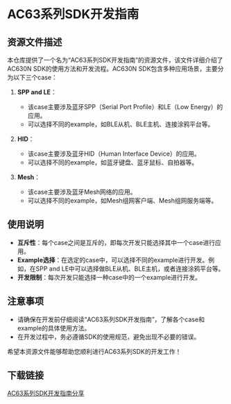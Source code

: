 # AC63系列SDK开发指南

## 资源文件描述

本仓库提供了一个名为“AC63系列SDK开发指南”的资源文件，该文件详细介绍了AC630N SDK的使用方法和开发流程。AC630N SDK包含多种应用场景，主要分为以下三个case：

1. **SPP and LE**：
   - 该case主要涉及蓝牙SPP（Serial Port Profile）和LE（Low Energy）的应用。
   - 可以选择不同的example，如BLE从机、BLE主机、连接涂鸦平台等。

2. **HID**：
   - 该case主要涉及蓝牙HID（Human Interface Device）的应用。
   - 可以选择不同的example，如蓝牙键盘、蓝牙鼠标、自拍器等。

3. **Mesh**：
   - 该case主要涉及蓝牙Mesh网络的应用。
   - 可以选择不同的example，如Mesh组网客户端、Mesh组网服务端等。

## 使用说明

- **互斥性**：每个case之间是互斥的，即每次开发只能选择其中一个case进行应用。
- **Example选择**：在选定的case中，可以选择不同的example进行开发。例如，在SPP and LE中可以选择做BLE从机、BLE主机，或者连接涂鸦平台等。
- **开发限制**：每次开发只能选择一种case中的一个example进行开发。

## 注意事项

- 请确保在开发前仔细阅读“AC63系列SDK开发指南”，了解各个case和example的具体使用方法。
- 在开发过程中，务必遵循SDK的使用规范，避免出现不必要的错误。

希望本资源文件能够帮助您顺利进行AC63系列SDK的开发工作！

## 下载链接

[AC63系列SDK开发指南分享](https://pan.quark.cn/s/cf4bfbd6ed01)